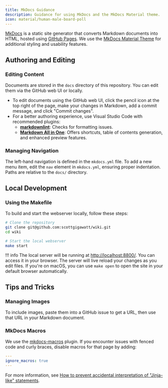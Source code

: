 ```yaml
---
title: MkDocs Guidance
description: Guidance for using MkDocs and the MkDocs Material theme.
icon: material/human-male-board-poll
---
```


[MkDocs](https://www.mkdocs.org/) is a static site generator that converts Markdown documents into HTML, hosted using [GitHub Pages](https://pages.github.com/). We use the [MkDocs Material Theme](https://squidfunk.github.io/mkdocs-material/) for additional styling and usability features.

## Authoring and Editing

### Editing Content

Documents are stored in the `docs` directory of this repository. You can edit them via the GitHub web UI or locally.

- To edit documents using the GitHub web UI, click the pencil icon at the top right of the page, make your changes in Markdown, add a commit message, and click "Commit changes".
- For a better authoring experience, use Visual Studio Code with recommended plugins:
    - **[markdownlint](https://marketplace.visualstudio.com/items?itemName=DavidAnson.vscode-markdownlint)**: Checks for formatting issues.
    - **[Markdown All in One](https://marketplace.visualstudio.com/items?itemName=yzhang.markdown-all-in-one)**: Offers shortcuts, table of contents generation, and enhanced preview features.

### Managing Navigation

The left-hand navigation is defined in the `mkdocs.yml` file. To add a new menu item, edit the `nav` element in `mkdocs.yml`, ensuring proper indentation. Paths are relative to the `docs/` directory.

## Local Development

### Using the Makefile

To build and start the webserver locally, follow these steps:

```bash
# Clone the repository
git clone git@github.com:scottgigawatt/wiki.git
cd wiki

# Start the local webserver
make start
```

!!! info
    The local server will be running at <http://localhost:8800/>. You can access it in your browser. The server will live reload your changes as you edit files. If you're on macOS, you can use `make open` to open the site in your default browser automatically.

## Tips and Tricks

### Managing Images

To include images, paste them into a GitHub issue to get a URL, then use that URL in your Markdown document.

### MkDocs Macros

We use the [mkdocs-macros](https://mkdocs-macros-plugin.readthedocs.io/en/latest/) plugin. If you encounter issues with fenced code and curly braces, disable macros for that page by adding:

```yaml
---
ignore_macros: true
---
```

For more information, see [How to prevent accidental interpretation of "Jinja-like" statements](https://mkdocs-macros-plugin.readthedocs.io/en/latest/advanced/#how-to-prevent-accidental-interpretation-of-jinja-like-statements).
